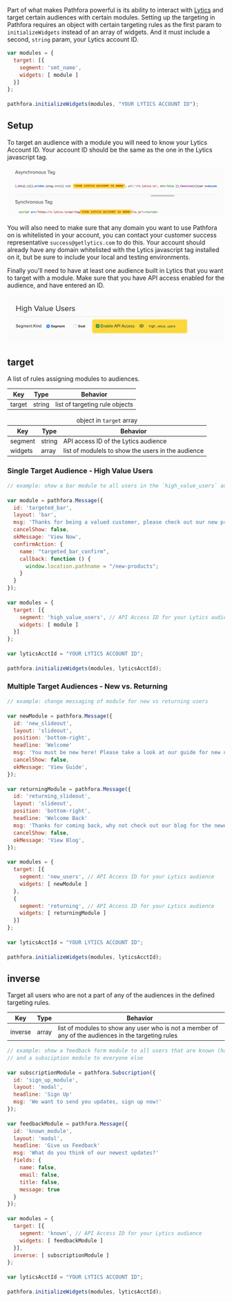 Part of what makes Pathfora powerful is its ability to interact with [Lytics](http://www.getlytics.com/) and target certain audiences with certain modules. Setting up the targeting in Pathfora requires an object with certain targeting rules as the first param to `initializeWidgets` instead of an array of widgets. And it must include a second, `string` param, your Lytics account ID.

``` javascript
var modules = {
  target: [{
    segment: 'smt_name',
    widgets: [ module ]
  }]
};

pathfora.initializeWidgets(modules, "YOUR LYTICS ACCOUNT ID");
```

## Setup

To target an audience with a module you will need to know your Lytics Account ID. Your account ID should be the same as the one in the Lytics javascript tag.

<img class="full" src="../../assets/acctid.jpg" alt="Lytics Jstag Account Id">

You will also need to make sure that any domain you want to use Pathfora on is whitelisted in your account, you can contact your customer success representative `success@getlytics.com` to do this. Your account should already have any domain whitelisted with the Lytics javascript tag installed on it, but be sure to include your local and testing environments. 

Finally you'll need to have at least one audience built in Lytics that you want to target with a module. Make sure that you have API access enabled for the audience, and have entered an ID.

<img class="full" src="../../assets/api_access.jpg" alt="Lytics Jstag Account Id">

## target

A list of rules assigning modules to audiences.

<table>
  <thead>
    <tr>
      <th>Key</th>
      <th>Type</th>
      <th>Behavior</th>
    </tr>
  </thead>
  
  <tr>
    <td>target</td>
    <td>string</td>
    <td>list of targeting rule objects</td>
  </tr>
  <tr>
</table>

<table>
  <thead>
    <tr>
      <td colspan="3" align="center">object in <code>target</code> array</td>
    </tr>
    <tr>
      <th>Key</th>
      <th>Type</th>
      <th>Behavior</th>
    </tr>
  </thead>

  <tr>
    <td>segment</td>
    <td>string</td>
    <td>API access ID of the Lytics audience</td>
  </tr>
  <tr>
    <td>widgets</td>
    <td>array</td>
    <td>list of modulels to show the users in the audience</td>
  </tr>
</table>


### Single Target Audience - High Value Users

``` javascript
// example: show a bar module to all users in the `high_value_users` audience promoting new products

var module = pathfora.Message({
  id: 'targeted_bar',
  layout: 'bar',
  msg: 'Thanks for being a valued customer, please check out our new products.'
  cancelShow: false,
  okMessage: 'View Now',
  confirmAction: {
    name: "targeted_bar_confirm",
    callback: function () {
      window.location.pathname = "/new-products";
    }
  }
});

var modules = {
  target: [{
    segment: 'high_value_users', // API Access ID for your Lytics audience
    widgets: [ module ]
  }]
};

var lyticsAcctId = "YOUR LYTICS ACCOUNT ID";

pathfora.initializeWidgets(modules, lyticsAcctId);
```


### Multiple Target Audiences - New vs. Returning

``` javascript
// example: change messaging of module for new vs returning users

var newModule = pathfora.Message({
  id: 'new_slideout',
  layout: 'slideout',
  position: 'bottom-right',
  headline: 'Welcome'
  msg: 'You must be new here! Please take a look at our guide for new users.'
  cancelShow: false,
  okMessage: 'View Guide',
});

var returningModule = pathfora.Message({
  id: 'returning_slideout',
  layout: 'slideout',
  position: 'bottom-right',
  headline: 'Welcome Back'
  msg: 'Thanks for coming back, why not check out our blog for the newest updates?'
  cancelShow: false,
  okMessage: 'View Blog',
});

var modules = {
  target: [{
    segment: 'new_users', // API Access ID for your Lytics audience
    widgets: [ newModule ]
  },
  {
    segment: 'returning', // API Access ID for your Lytics audience
    widgets: [ returningModule ]
  }]
};

var lyticsAcctId = "YOUR LYTICS ACCOUNT ID";

pathfora.initializeWidgets(modules, lyticsAcctId);
```

## inverse

Target all users who are not a part of any of the audiences in the defined targeting rules.


<table>
  <thead>
    <tr>
      <th>Key</th>
      <th>Type</th>
      <th>Behavior</th>
    </tr>
  </thead>
  
  <tr>
    <td>inverse</td>
    <td>array</td>
    <td>list of modules to show any user who is not a member of any of the audiences in the targeting rules</td>
  </tr>
  <tr>
</table>

``` javascript
// example: show a feedback form module to all users that are known (has email)
// and a subsciption module to everyone else

var subscriptionModule = pathfora.Subscription({
  id: 'sign_up_module',
  layout: 'modal',
  headline: 'Sign Up'
  msg: 'We want to send you updates, sign up now!'
});

var feedbackModule = pathfora.Message({
  id: 'known_module',
  layout: 'modal',
  headline: 'Give us Feedback'
  msg: 'What do you think of our newest updates?'
  fields: {
    name: false,
    email: false,
    title: false,
    message: true
  }
});

var modules = {
  target: [{
    segment: 'known', // API Access ID for your Lytics audience
    widgets: [ feedbackModule ]
  }],
  inverse: [ subscriptionModule ]
};

var lyticsAcctId = "YOUR LYTICS ACCOUNT ID";

pathfora.initializeWidgets(modules, lyticsAcctId);
```
